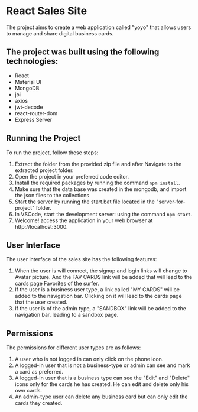 # React Sales Site

The project aims to create a web application called "yoyo" that allows users to manage and share digital business cards.

## The project was built using the following technologies:

- React
- Material UI
- MongoDB
- joi
- axios
- jwt-decode
- react-router-dom
- Express Server

## Running the Project

To run the project, follow these steps:

1. Extract the folder from the provided zip file and after Navigate to the extracted project folder.
2. Open the project in your preferred code editor.
3. Install the required packages by running the command `npm install`.
4. Make sure that the data base was created in the mongodb, and import the json files to the collections
5. Start the server by running the start.bat file located in the "server-for-project" folder.
6. In VSCode, start the development server: using the command `npm start`.
7. Welcome! access the application in your web browser at http://localhost:3000.



## User Interface

The user interface of the sales site has the following features:

1. When the user is will connect, the signup and login links will change to Avatar picture.  And the FAV CARDS link will be added that will lead to the cards page
Favorites of the surfer.
2. If the user is a business user type, a link called "MY CARDS" will be added to the navigation bar. Clicking on it will lead to the cards page that the user created.
3. If the user is of the admin type, a "SANDBOX" link will be added to the navigation bar, leading to a sandbox page.

## Permissions


The permissions for different user types are as follows:

1. A user who is not logged in can only click on the phone icon.
2. A logged-in user that is not a business-type or admin can see and mark a card as preferred.
3. A logged-in user that is a business type can see the "Edit" and "Delete"  icons only for the cards he has created. He can edit and delete only his own cards.
4. An admin-type user can delete any business card but can only edit the cards they created.
